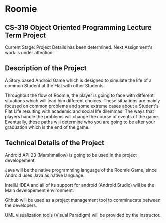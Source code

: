 # Roomie

## CS-319 Object Oriented Programming Lecture Term Project 

Current Stage: Project Details has been determined. Next Assignment's work is under attention. 

## Description of the Project

A Story based Android Game which is designed to simulate the life of a common Student at the Flat with other Students. 

Throughout the flow of Roomie, the player is going to face with different situations which will lead him different choices. 
These situations are mainly focused on common problems and some extreme cases about a Student's Flat Life resulting with academic and social life dilemmas. The ways that players handle the problems will change the course of events of the game. Eventually, these paths will determine who you are going to be after your graduation which is the end of the game. 


## Technical Details of the Project

Android API 23 (Marshmallow) is going to be used in the project developement. 

Java will be the native programming language of the Roomie Game, since Android uses Java as native language. 

IntelliJ IDEA and all of its support for android (Android Studio) will be the Main developement environment.

Github will be used as a project management tool to comminucate between the developers.

UML visualization tools (Visual Paradigm) will be provided by the instructor. 
